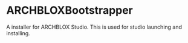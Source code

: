 # ARCHBLOXBootstrapper
A installer for ARCHBLOX Studio. This is used for studio launching and installing.

